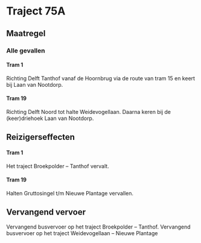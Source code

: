 # Traject 75A
## Maatregel
### Alle gevallen

#### Tram 1
Richting Delft Tanthof vanaf de Hoornbrug via de route van tram 15 en keert bij Laan van Nootdorp.

#### Tram 19
Richting Delft Noord tot halte Weidevogellaan. Daarna keren bij de (keer)driehoek Laan van Nootdorp.

## Reizigerseffecten

#### Tram 1
Het traject Broekpolder – Tanthof vervalt.

#### Tram 19
Halten Gruttosingel t/m Nieuwe Plantage vervallen.

## Vervangend vervoer
Vervangend busvervoer op het traject Broekpolder – Tanthof.
Vervangend busvervoer op het traject Weidevogellaan – Nieuwe Plantage



